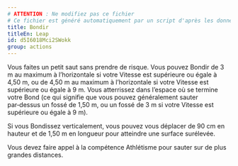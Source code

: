 ```yaml
---
# ATTENTION : Ne modifiez pas ce fichier
# Ce fichier est généré automatiquement par un script d'après les données du module Foundry VTT officiel et de sa traduction
title: Bondir
titleEn: Leap
id: d5I6018Mci2SWokk
group: actions
---
```

<p><span id="ctl00_MainContent_DetailedOutput">Vous faites un petit saut sans prendre de risque. Vous pouvez Bondir de 3 m au maximum à l’horizontale si votre Vitesse est supérieure ou égale à 4,50 m, ou de 4,50 m au maximum à l’horizontale si votre Vitesse est supérieure ou égale à 9 m. Vous atterrissez dans l’espace où se termine votre Bond (ce qui signifie que vous pouvez généralement sauter par‑dessus un fossé de 1,50 m, ou un fossé de 3 m si votre Vitesse est supérieure ou égale à 9 m).<br></span></p><p><span id="ctl00_MainContent_DetailedOutput">Si vous Bondissez verticalement, vous pouvez vous déplacer de 90 cm en hauteur et de 1,50 m en longueur pour atteindre une surface surélevée.<br></span></p><p><span id="ctl00_MainContent_DetailedOutput">Vous devez faire appel à la compétence Athlétisme pour sauter sur de plus grandes distances.</span></p>
